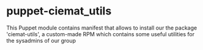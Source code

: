 # puppet-ciemat_utils
This Puppet module contains manifest that allows to install our the package 'ciemat-utils', a custom-made RPM which contains some useful utilities for the sysadmins of our group
